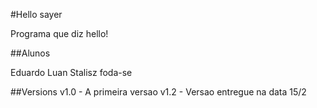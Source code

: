 #Hello sayer

Programa que diz hello!

##Alunos

Eduardo Luan Stalisz
foda-se

##Versions
v1.0 - A primeira versao
v1.2 - Versao entregue na data 15/2
